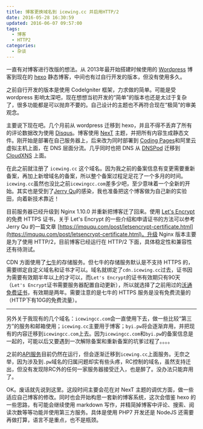 ```yaml
---
title: 博客更换域名到 icewing.cc 并启用HTTP/2
date: 2016-05-28 16:30:59
updated: 2016-06-07 09:57:00
tags:
  - 博客
  - HTTP2
categories:
  - 杂谈
---
```


一直有对博客进行改版的想法。从 2013年最开始搭建时候使用的 [Wordpress](https://cn.wordpress.org/) 博客到现在的 [hexo](https://hexo.io/) 静态博客，中间也有过自行开发的版本，但没有使用多久。

之前自行开发的版本是使用 CodeIgniter 框架，力求做的简单。可能是受 wordpress 影响太深吧，现在想想当初开发的“简单”的版本也还是太过于复杂了，很多功能都是可以抛弃不要的。自己设计的主题也不再符合现在“极简”的审美观念。

主要说下现在吧。几个月前从 wordpress 迁移到 hexo，并且不得不丢弃了所有的评论数据改为使用 [Disqus](https://disqus.com/)。博客使用 [NexT](http://theme-next.iissnan.com/) 主题，并把所有内容生成静态文件。刚开始是部署在自己服务器上，后来改为同时部署到 [Coding Pages](https://coding.net)和阿里云虚拟主机上面，在 DNS 层面分流。几乎同时也把 DNS 从 [DNSPod](https://www.dnspod.cn) 迁移到 [CloudXNS](https://www.cloudxns.net/) 上面。

在此之前就注册了 `icewing.cc` 这个域名。因为我之前的备案信息有变更需要重新备案，再加上新增域名的备案，所以整个备案过程足足花了一个多月的时间。`icewing.cc`虽然也没比之前`icewingcc.com`差多少吧，至少意味着一个全新的开始。其实也是受到了[Jerry Qu](https://imququ.com/)的感染，我也准备把这个博客做为自己新的实验田，向着新技术靠近！

目前服务器已经升级到 Nginx 1.10.0 并重新把博客迁了回来。使用 [Let's Encrypt](https://letsencrypt.org/) 的免费 HTTPS 证书，关于 Let's Encrypt 的一些介绍和申请证书的方法可以参考 Jerry Qu 的一篇文章 [https://imququ.com/post/letsencrypt-certificate.html](https://imququ.com/post/letsencrypt-certificate.html)。升级 Nginx 版本主要是为了使用 HTTP/2，目前博客已经运行在 HTTP/2 下面，具体稳定性和兼容性还有待测试。

CDN 方面使用了[七牛](http://www.qiniu.com/)的存储服务。但七牛的存储服务默认是不支持 HTTPS 的，需要绑定自定义域名和证书才可以。域名就绑定了`cdn.icewing.cc`过去，证书因为需要有效期半年以上的才可以，而`Let's Encrypt`的证书有效期只有90天（`Let's Encrypt`证书需要服务器配置自动更新），所以就选择了之前用过的[沃通免费证书](https://wosign.com/)，有效期是两年。需要注意的是七牛的 HTTPS 服务是没有免费流量的（HTTP下有10G的免费流量）。

---

另外关于我现有的几个域名：`icewingcc.com`会一直使用下去，做一些比较“第三方”的服务和邮箱使用；`icewing.cc`主要用于博客；`byi.pw`将会逐渐弃用，并把现有的内容迁移到`icewingcc.com`上去。因为`icewingcc.com`和`byi.pw`的备案信息是一起的，可能以后又要遇到一次解除备案和重新备案的坑爹过程了。。。。

之前的[API服务](https://api.byi.pw)目前仍然在运行，但会逐渐迁移到`icewing.cc`上面服务。无奈之举，因为涉及到`.pw`域名的归属问题却实有些头疼，RC控制的域名，虽然支持迁出，但没有发现除RC外的任何一家服务器接受迁入，也是醉了。没办法只能弃用了。

OK。废话就先说到这里。这段时间主要会花在对 NexT 主题的调优方面，做一些适应自己博客的修改。同时也会开始构思一套新的博客系统，这次会借鉴 hexo 的一些思路，有可能会继续使用 markdown 写作，并精简掉博客中评论、搜索、阅读次数等等功能并使用第三方服务。具体是使用 PHP7 开发还是 NodeJS 还需要再做打算，语言不是重点，也不是瓶颈。
